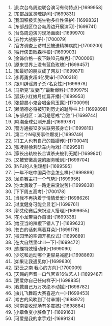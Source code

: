 
1. [此次台岛周边联合演习有何特点]-[1699958]
1. [东部战区灵魂提问]-[1699831]
1. [我国积极实施生物多样性保护]-[1699832]
1. [东部战区位台岛周边开展演习]-[1699741]
1. [台岛周边演习现场画面]-[1699970]
1. [五竹大战影子]-[1700079]
1. [官方调查上访村民被送精神病院]-[1700200]
1. [独行侠击败森林狼]-[1699903]
1. [金饰价格一夜下跌10元每克]-[1700006]
1. [原来世界上没有蓝色玫瑰]-[1699457]
1. [和最好的朋友成了网友]-[1699871]
1. [李再勇贪超4亿受审]-[1700318]
1. [银川辟谣男子杀7名女性]-[1699978]
1. [马斯克“友妻门”最新爆料]-[1699975]
1. [狐妖小红娘月红篇开播]-[1699953]
1. [张碧晨小鬼合唱金风玉露]-[1700099]
1. [赖清德必将被钉到历史的耻辱柱上]-[1699898]
1. [东部战区：演习是惩戒“台独”]-[1699744]
1. [鸣潮全球公测开启]-[1699787]
1. [警方通报12岁失联男孩身亡]-[1699819]
1. [第二个N号房事件爆发]-[1699749]
1. [打工人也有自己的甄嬛传]-[1700041]
1. [张凌赫徐若晗车内吻戏]-[1699581]
1. [家长出轨校长合谋杀夫被判无期]-[1699801]
1. [又被安徽高速的服务暖到]-[1699704]
1. [INFJ的人生理想]-[1699595]
1. [一年不吃中国菜你会怎么样]-[1699899]
1. [龙舟赛主打一个气势]-[1699956]
1. [你太勇敢了一路走来没说苦]-[1699838]
1. [下下周五高考]-[1700178]
1. [当我不再执着于情情爱爱]-[1698626]
1. [过度健身可能会显老]-[1699761]
1. [郭艾伦赛后庆祝没人搭理]-[1699655]
1. [花小龙带百乔自律]-[1699338]
1. [给亚当的辣椒下错人了]-[1699623]
1. [苍白的话刺痛着耳朵]-[1699178]
1. [校园里的空调开机仪式]-[1699889]
1. [在大自然里chill一下]-[1699472]
1. [蝴蝶特效慢动作]-[1699090]
1. [少吃和运动哪个更容易减肥]-[1698869]
1. [如果让我遇见你]-[1699630]
1. [彩云之南 我心的方向]-[1700009]
1. [天赐的声音一口气官宣16位艺人]-[1699487]
1. [要爱你自己任何样子]-[1698835]
1. [我救自己万万次绝不动摇]-[1698782]
1. [虫儿飞舞蹈大赛喜迎六一]-[1699453]
1. [考古的风吹到了付辛博]-[1698972]
1. [河南麦收现场有多震撼]-[1698884]
1. [小章鱼变小脏鱼了]-[1699163]
1. [可爱是我的拿手戏]-[1699124]